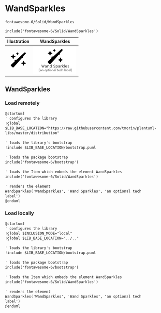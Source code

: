 # WandSparkles


```text
fontawesome-6/Solid/WandSparkles
```

```text
include('fontawesome-6/Solid/WandSparkles')
```



| Illustration | WandSparkles |
| :---: | :---: |
| ![illustration for Illustration](../../fontawesome-6/Solid/WandSparkles.png) | ![illustration for WandSparkles](../../fontawesome-6/Solid/WandSparkles.Local.png) |




## WandSparkles

### Load remotely
```plantuml
@startuml
' configures the library
!global $LIB_BASE_LOCATION="https://raw.githubusercontent.com/tmorin/plantuml-libs/master/distribution"

' loads the library's bootstrap
!include $LIB_BASE_LOCATION/bootstrap.puml

' loads the package bootstrap
include('fontawesome-6/bootstrap')

' loads the Item which embeds the element WandSparkles
include('fontawesome-6/Solid/WandSparkles')

' renders the element
WandSparkles('WandSparkles', 'Wand Sparkles', 'an optional tech label')
@enduml
```

### Load locally
```plantuml
@startuml
' configures the library
!global $INCLUSION_MODE="local"
!global $LIB_BASE_LOCATION="../.."

' loads the library's bootstrap
!include $LIB_BASE_LOCATION/bootstrap.puml

' loads the package bootstrap
include('fontawesome-6/bootstrap')

' loads the Item which embeds the element WandSparkles
include('fontawesome-6/Solid/WandSparkles')

' renders the element
WandSparkles('WandSparkles', 'Wand Sparkles', 'an optional tech label')
@enduml
```

